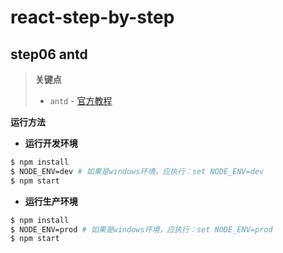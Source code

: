 # react-step-by-step

## step06 antd

> **关键点**
>
> - `antd` - [官方教程](https://ant.design/docs/react/introduce-cn)

**运行方法**

- **运行开发环境**

```sh
$ npm install
$ NODE_ENV=dev # 如果是windows环境，应执行：set NODE_ENV=dev
$ npm start
```

- **运行生产环境**

```sh
$ npm install
$ NODE_ENV=prod # 如果是windows环境，应执行：set NODE_ENV=prod
$ npm start
```